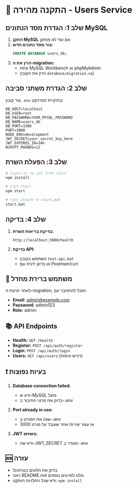 # 🚀 התקנה מהירה - Users Service

## שלב 1: הגדרת מסד הנתונים MySQL

1. **התקן MySQL** אם עוד לא מותקן
2. **צור מסד נתונים חדש:**
   ```sql
   CREATE DATABASE users_db;
   ```
3. **הרץ את ה-migration:**
   - פתח MySQL Workbench או phpMyAdmin
   - הרץ את הקובץ `database/migration.sql`

## שלב 2: הגדרת משתני סביבה

צור קובץ `.env` בתיקיית הפרויקט:
```env
DB_HOST=localhost
DB_USER=root
DB_PASSWORD=YOUR_MYSQL_PASSWORD
DB_NAME=users_db
DB_PORT=3306
PORT=3000
NODE_ENV=development
JWT_SECRET=your_secret_key_here
JWT_EXPIRES_IN=24h
BCRYPT_ROUNDS=12
```

## שלב 3: הפעלת השרת

```bash
# התקנת תלויות (אם עוד לא הותקנו)
npm install

# הפעלת השרת
npm start

# או להשתמש בקובץ start.bat
start.bat
```

## שלב 4: בדיקה

1. **בדיקת בריאות השרת:**
   ```
   http://localhost:3000/health
   ```

2. **בדיקת API:**
   - השתמש בקובץ `test-api.bat`
   - או בדוק ידנית עם Postman/curl

## 🔑 משתמש ברירת מחדל

לאחר הרצת ה-migration, תוכל להתחבר עם:
- **Email:** admin@example.com
- **Password:** admin123
- **Role:** admin

## 📚 API Endpoints

- **Health:** `GET /health`
- **Register:** `POST /api/auth/register`
- **Login:** `POST /api/auth/login`
- **Users:** `GET /api/users` (דורש אימות)

## ❗ בעיות נפוצות

1. **Database connection failed:**
   - ודא ש-MySQL פועל
   - בדוק את פרטי החיבור ב-.env

2. **Port already in use:**
   - שנה את הפורט ב-.env
   - או עצור שירות אחר שעובד על פורט 3000

3. **JWT errors:**
   - ודא שה-JWT_SECRET מוגדר ב-.env

## 🆘 עזרה

- בדוק את הלוגים בטרמינל
- ראה README.md מלא לפרטים נוספים
- ודא שכל התלויות הותקנו: `npm install`
